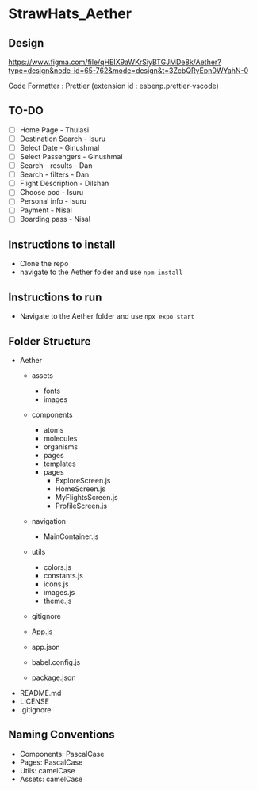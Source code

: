 # StrawHats_Aether

## Design
https://www.figma.com/file/qHEIX9aWKrSiyBTGJMDe8k/Aether?type=design&node-id=65-762&mode=design&t=3ZcbQRyEpn0WYahN-0

Code Formatter : Prettier (extension id : esbenp.prettier-vscode)
## TO-DO

- [ ] Home Page - Thulasi
- [ ] Destination Search - Isuru
- [ ] Select Date - Ginushmal
- [ ] Select Passengers - Ginushmal
- [ ] Search - results - Dan
- [ ] Search - filters - Dan
- [ ] Flight Description - Dilshan
- [ ] Choose pod - Isuru
- [ ] Personal info - Isuru
- [ ] Payment - Nisal
- [ ] Boarding pass - Nisal
## Instructions to install

- Clone the repo
- navigate to the Aether folder and use `npm install`
## Instructions to run

- Navigate to the Aether folder and use `npx expo start`

## Folder Structure

- Aether
  - assets
    - fonts
    - images
  - components
    - atoms
    - molecules
    - organisms
    - pages
    - templates
    - pages
      - ExploreScreen.js
      - HomeScreen.js
      - MyFlightsScreen.js
      - ProfileScreen.js
  
  - navigation
    - MainContainer.js
  
  - utils
    - colors.js
    - constants.js
    - icons.js
    - images.js
    - theme.js
  - gitignore
  - App.js
  - app.json
  - babel.config.js
  - package.json
- README.md
- LICENSE
- .gitignore

## Naming Conventions

- Components: PascalCase
- Pages: PascalCase
- Utils: camelCase
- Assets: camelCase

